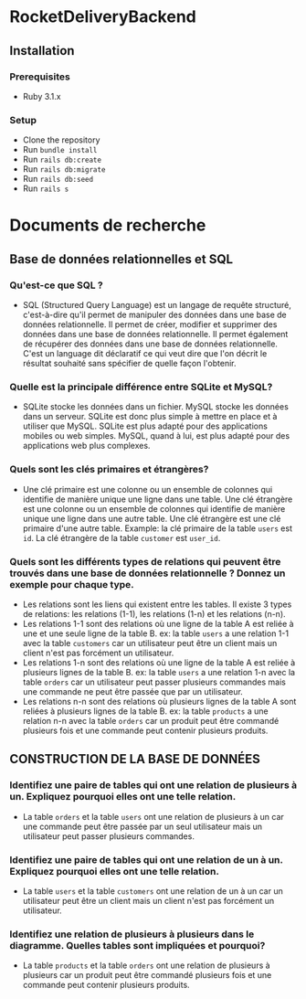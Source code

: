 # RocketDeliveryBackend

## Installation

### Prerequisites
-  Ruby 3.1.x

### Setup
-  Clone the repository
-  Run `bundle install`
-  Run `rails db:create`
-  Run `rails db:migrate`
-  Run `rails db:seed`
-  Run `rails s`

# Documents de recherche

## Base de données relationnelles et SQL

### Qu'est-ce que SQL ?
- SQL (Structured Query Language) est un langage de requête structuré, c'est-à-dire qu'il permet de manipuler des données dans une base de données relationnelle. Il permet de créer, modifier et supprimer des données dans une base de données relationnelle. Il permet également de récupérer des données dans une base de données relationnelle. C'est un language dit déclaratif ce qui veut dire que  l'on décrit le résultat souhaité sans spécifier de quelle façon l'obtenir.

### Quelle est la principale différence entre SQLite et MySQL?
- SQLite stocke les données dans un fichier. MySQL stocke les données dans un serveur. SQLite est donc plus simple à mettre en place et à utiliser que MySQL. SQLite est plus adapté pour des applications mobiles ou web simples. MySQL, quand à lui, est plus adapté pour des applications web plus complexes.

### Quels sont les clés primaires et étrangères?
- Une clé primaire est une colonne ou un ensemble de colonnes qui identifie de manière unique une ligne dans une table. Une clé étrangère est une colonne ou un ensemble de colonnes qui identifie de manière unique une ligne dans une autre table. Une clé étrangère est une clé primaire d'une autre table. Example: la clé primaire de la table `users` est `id`. La clé étrangère de la table `customer` est `user_id`.

### Quels sont les différents types de relations qui peuvent être trouvés dans une base de données relationnelle ? Donnez un exemple pour chaque type.
- Les relations sont les liens qui existent entre les tables. Il existe 3 types de relations: les relations (1-1), les relations (1-n) et les relations (n-n). 
- Les relations 1-1 sont des relations où une ligne de la table A est reliée à une et une seule ligne de la table B. 
ex: la table `users` a une relation 1-1 avec la table `customers` car un utilisateur peut être un client mais un client n'est pas forcément un utilisateur.
- Les relations 1-n sont des relations où une ligne de la table A est reliée à plusieurs lignes de la table B. 
ex: la table `users` a une relation 1-n avec la table `orders` car un utilisateur peut passer plusieurs commandes mais une commande ne peut être passée que par un utilisateur.
- Les relations n-n sont des relations où plusieurs lignes de la table A sont reliées à plusieurs lignes de la table B.
ex: la table `products` a une relation n-n avec la table `orders` car un produit peut être commandé plusieurs fois et une commande peut contenir plusieurs produits.

## CONSTRUCTION DE LA BASE DE DONNÉES

### Identifiez une paire de tables qui ont une relation de plusieurs à un. Expliquez pourquoi elles ont une telle relation.
- La table `orders` et la table `users` ont une relation de plusieurs à un car une commande peut être passée par un seul utilisateur mais un utilisateur peut passer plusieurs commandes.

### Identifiez une paire de tables qui ont une relation de un à un. Expliquez pourquoi elles ont une telle relation.
- La table `users` et la table `customers` ont une relation de un à un car un utilisateur peut être un client mais un client n'est pas forcément un utilisateur.

### Identifiez une relation de plusieurs à plusieurs dans le diagramme. Quelles tables sont impliquées et pourquoi?
- La table `products` et la table `orders` ont une relation de plusieurs à plusieurs car un produit peut être commandé plusieurs fois et une commande peut contenir plusieurs produits.




 
